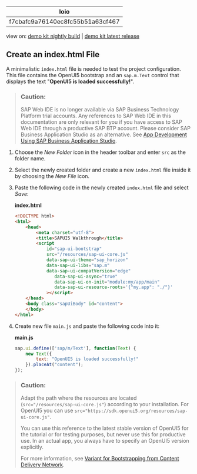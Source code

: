 <!-- loiof7cbafc9a76140ec8fc55b51a63cf467 -->

| loio |
| -----|
| f7cbafc9a76140ec8fc55b51a63cf467 |

<div id="loio">

view on: [demo kit nightly build](https://sdk.openui5.org/nightly/#/topic/f7cbafc9a76140ec8fc55b51a63cf467) | [demo kit latest release](https://sdk.openui5.org/topic/f7cbafc9a76140ec8fc55b51a63cf467)</div>

## Create an index.html File

A minimalistic `index.html` file is needed to test the project configuration. This file contains the OpenUI5 bootstrap and an `sap.m.Text` control that displays the text "**OpenUI5 is loaded successfully!**".

> ### Caution:  
> SAP Web IDE is no longer available via SAP Business Technology Platform trial accounts. Any references to SAP Web IDE in this documentation are only relevant for you if you have access to SAP Web IDE through a productive SAP BTP account. Please consider SAP Business Application Studio as an alternative. See [App Development Using SAP Business Application Studio](App_Development_Using_SAP_Business_Application_Studio_6bbad66.md).

1.  Choose the *New Folder* icon in the header toolbar and enter `src` as the folder name.
2.  Select the newly created folder and create a new `index.html` file inside it by choosing the *New File* icon.
3.  Paste the following code in the newly created `index.html` file and select *Save*:

    **index.html**

    ```html
    <!DOCTYPE html>
    <html>
    	<head>
    		<meta charset="utf-8">
    		<title>SAPUI5 Walkthrough</title>
    		<script
    			id="sap-ui-bootstrap"
    			src="/resources/sap-ui-core.js"
    			data-sap-ui-theme="sap_horizon"
    			data-sap-ui-libs="sap.m"
    			data-sap-ui-compatVersion="edge"
                   data-sap-ui-async="true"
                   data-sap-ui-on-init="module:my/app/main"
                   data-sap-ui-resource-roots='{"my.app": "./"}'
     			></script>
    	</head>
    	<body class="sapUiBody" id="content">
    	</body>
    </html>
    ```

4.  Create new file `main.js` and paste the following code into it:

    **main.js**

    ```js
    sap.ui.define(['sap/m/Text'], function(Text) {
        new Text({
            text: "OpenUI5 is loaded successfully!"
        }).placeAt("content");
    });
    ```


> ### Caution:  
> Adapt the path where the resources are located \(`src="/resources/sap-ui-core.js"`\) according to your installation. For OpenUI5 you can use `src="https://sdk.openui5.org/resources/sap-ui-core.js"`.
> 
> You can use this reference to the latest stable version of OpenUI5 for the tutorial or for testing purposes, but never use this for productive use. In an actual app, you always have to specify an OpenUI5 version explicitly.
> 
> For more information, see [Variant for Bootstrapping from Content Delivery Network](Variant_for_Bootstrapping_from_Content_Delivery_Network_2d3eb2f.md).

